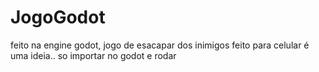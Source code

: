 # JogoGodot

feito na engine godot, jogo de esacapar dos inimigos feito para celular é uma ideia..
so importar no godot e rodar
